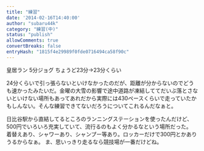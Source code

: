 ```yaml
---
title: "練習"
date: '2014-02-16T14:40:00'
author: "subaru44k"
category: "練習(中)"
status: "publish"
allowComments: true
convertBreaks: false
entryHash: "1815f4e29989f0fde0716494ca58f90c"
---
```

皇居ラン
5分ジョグ
ちょうど23分→23分くらい

24分くらいで引っ張らないといけなかったのだが、距離が分からないのでどうも速かったみたいだ。金曜の大雪の影響で途中道路が凍結しててだいぶ落とさないといけない場所もあってあれだから実際には430ペースくらいで走っていたかもしんない。そんな練習できてないだろうについてこれるんだなぁと。

日比谷駅から直結してるところのランニングステーションを使ったんだけど、500円でいろいろ充実していて、流行るのもよく分かるなという場所だった。
着替えあり、シャワーあり、シャンプー等あり。ロッカーだけで300円とかありうるからなぁ。
ま、思いっきり走るなら競技場が一番だけどね。

